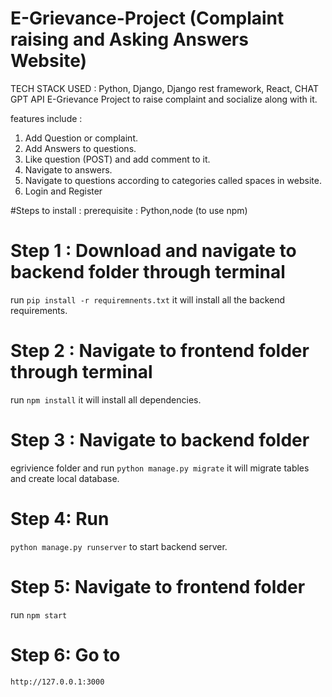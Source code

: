 # E-Grievance-Project (Complaint raising and Asking Answers Website)
TECH STACK USED : Python, Django, Django rest framework, React, CHAT GPT API
E-Grievance Project to raise complaint and socialize along with it.


features include :
1. Add Question or complaint.
2. Add Answers to questions.
3. Like question (POST) and add comment to it.
4. Navigate to answers.
5. Navigate to questions according to categories called spaces in website.
6. Login and Register


#Steps to install :
prerequisite : Python,node (to use npm)

# Step 1 : Download and navigate to backend folder through terminal

run  ```pip install -r requiremnents.txt``` it will install all the backend requirements.

# Step 2 : Navigate to frontend folder through terminal 

run ```npm install``` it will install all dependencies.

# Step 3 : Navigate to backend folder

egrivience folder and run ```python manage.py migrate``` it will migrate tables and create local database.

# Step 4: Run
  
```python manage.py runserver``` to start backend server.

# Step 5: Navigate to frontend folder 

run ```npm start```

# Step 6: Go to 

```http://127.0.0.1:3000```

